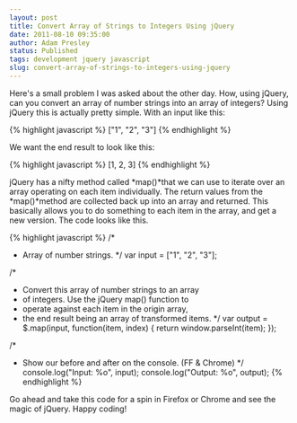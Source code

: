 ```yaml
---
layout: post
title: Convert Array of Strings to Integers Using jQuery
date: 2011-08-10 09:35:00
author: Adam Presley
status: Published
tags: development jquery javascript
slug: convert-array-of-strings-to-integers-using-jquery
---
```

Here's a small problem I was asked about the other day. How, using
jQuery, can you convert an array of number strings into an array of
integers? Using jQuery this is actually pretty simple. With an input
like this:  

{% highlight javascript %}
["1", "2", "3"]
{% endhighlight %}

We want the end result to look like this:   

{% highlight javascript %}
[1, 2, 3]
{% endhighlight %}

jQuery has a nifty method called *map()*that we can use to iterate over
an array operating on each item individually. The return values from the
*map()*method are collected back up into an array and returned. This
basically allows you to do something to each item in the array, and get
a new version. The code looks like this.  

{% highlight javascript %}
/*
 * Array of number strings.
 */
var input = ["1", "2", "3"];

/*
 * Convert this array of number strings to an array
 * of integers. Use the jQuery map() function to
 * operate against each item in the origin array,
 * the end result being an array of transformed items.
 */
var output = $.map(input, function(item, index) {
	return window.parseInt(item);
});

/*
 * Show our before and after on the console. (FF &amp; Chrome)
 */
console.log("Input: %o", input);
console.log("Output: %o", output);
{% endhighlight %}

Go ahead and take this code for a spin in Firefox or Chrome and see the
magic of jQuery. Happy coding!
